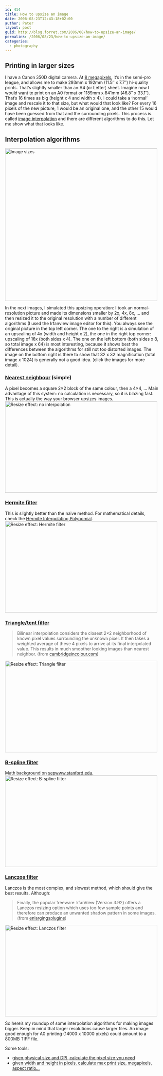 ```yaml
---
id: 414
title: How to upsize an image
date: 2006-08-23T12:43:18+02:00
author: Peter
layout: post
guid: http://blog.forret.com/2006/08/how-to-upsize-an-image/
permalink: /2006/08/23/how-to-upsize-an-image/
categories:
  - photography
---
```

## Printing in larger sizes

I have a Canon 350D digital camera. At [8 megapixels](http://web.forret.com/tools/megapixel.asp?title=Canon+EOS+350D&width=3456&height=2304), it&#8217;s in the semi-pro league, and allows me to make 293mm x 192mm (11.5&#8243; x 7.7&#8243;) hi-quality prints. That&#8217;s slightly smaller than an A4 (or Letter) sheet. Imagine now I would want to print on an A0 format or 1189mm x 841mm (46.8&#8243; x 33.1&#8243;). That&#8217;s 16 times as big (height x 4 and width x 4). I could take a &#8216;normal&#8217; image and rescale it to that size, but what would that look like? For every 16 pixels of the new picture, 1 would be an original one, and the other 15 would have been guessed from that and the surrounding pixels. This process is called [image interpolation](http://www.cambridgeincolour.com/tutorials/image-interpolation.htm) and there are different algorithms to do this. Let me show what that looks like.

## Interpolation algorithms

[<img src="http://static.flickr.com/82/222791326_f7c2c5a850.jpg" alt="Image sizes" width="500" />](http://www.flickr.com/photos/pforret/222791326/ "Photo Sharing")  
<!--more-->

  
In the next images, I simulated this upsizing operation: I took an normal-resolution picture and made its dimensions smaller by 2x, 4x, 8x, &#8230; and then resized it to the original resolution with a number of different algorithms (I used the Irfanview image editor for this). You always see the original picture in the top left corner. The one to the right is a simulation of an upscaling of 4x (width and height x 2), the one in the right top corner: upscaling of 16x (both sides x 4). The one on the left bottom (both sides x 8, so total image x 64) is most interesting, because it shows best the differences between the algorithms for still not too distorted images. The image on the bottom right is there to show that 32 x 32 magnification (total image x 1024) is generally not a good idea. (click the images for more detail).

### [Nearest neighbour](http://en.wikipedia.org/wiki/Nearest_neighbor_interpolation) (simple)

A pixel becomes a square 2&#215;2 block of the same colour, then a 4&#215;4, &#8230; Main advantage of this system: no calculation is necessary, so it is blazing fast. This is actually the way your browser upsizes images.  
[<img  src="http://static.flickr.com/90/221084709_17f1c2c86c.jpg" alt="Resize effect: no interpolation" width="500" height="300" />](http://www.flickr.com/photos/pforret/221084709/ "Photo Sharing")

### [Hermite filter](http://en.wikipedia.org/wiki/Hermite_interpolation)

This is slightly better than the naive method. For mathematical details, check the [Hermite Interpolating Polynomial](http://mathworld.wolfram.com/HermitesInterpolatingPolynomial.html).  
[<img  src="http://static.flickr.com/92/221084711_4e3b9adbb8.jpg" alt="Resize effect: Hermite filter" width="500" height="300" />](http://www.flickr.com/photos/pforret/221084711/ "Photo Sharing")

### [Triangle/tent filter](http://en.wikipedia.org/wiki/Bilinear_interpolation)

> Bilinear interpolation considers the closest 2&#215;2 neighborhood of known pixel values surrounding the unknown pixel. It then takes a weighted average of these 4 pixels to arrive at its final interpolated value. This results in much smoother looking images than nearest neighbor. (from [cambridgeincolour.com](http://cambridgeincolour.com/tutorials/image-interpolation.htm))

[<img  src="http://static.flickr.com/91/221093556_4a9b07197c.jpg" alt="Resize effect: Triangle filter" width="500" height="300" />](http://www.flickr.com/photos/pforret/221093556/ "Photo Sharing")

### [B-spline filter](http://en.wikipedia.org/wiki/B-spline)

Math background on [sepwww.stanford.edu](http://sepwww.stanford.edu/public/docs/sep105/sergey2/paper_html/node5.html).  
[<img  src="http://static.flickr.com/74/221089355_7ace4954a5.jpg" alt="Resize effect: B-spline filter" width="500" height="300" />](http://www.flickr.com/photos/pforret/221089355/ "Photo Sharing")

### [Lanczos filter](http://en.wikipedia.org/wiki/Lanczos_resampling)

Lanczos is the most complex, and slowest method, which should give the best results. Although:

> Finally, the popular freeware IrfanView (Version 3.92) offers a Lanczos resizing option which uses too few sample points and therefore can produce an unwanted shadow pattern in some images. (from [enlargingsplugins](http://www.thepluginsite.com/knowhow/enlargingplugins/index.htm))

[<img  src="http://static.flickr.com/97/221084713_e33c3b7bb6.jpg" alt="Resize effect: Lanczos filter" width="500" height="300" />](http://www.flickr.com/photos/pforret/221084713/ "Photo Sharing")

So here&#8217;s my roundup of some interpolation algorithms for making images bigger. Keep in mind that larger resolutions cause larger files. An image good enough for A0 printing (14000 x 10000 pixels) could amount to a 800MB TIFF file.

Some tools:

  * [given physical size and DPI, calculate the pixel size you need](http://toolstud.io/photo/dpi.php)
  * [given width and height in pixels, calculate max print size, megapixels, aspect ratio&#8230;](http://toolstud.io/photo/megapixel.php)